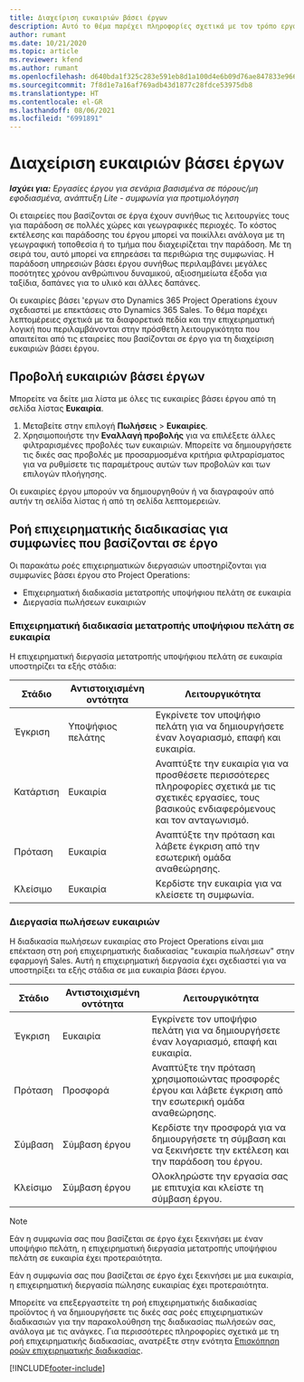 ```yaml
---
title: Διαχείριση ευκαιριών βάσει έργων
description: Αυτό το θέμα παρέχει πληροφορίες σχετικά με τον τρόπο εργασίας με ευκαιρίες που σχετίζονται με έργα.
author: rumant
ms.date: 10/21/2020
ms.topic: article
ms.reviewer: kfend
ms.author: rumant
ms.openlocfilehash: d640bda1f325c283e591eb8d1a100d4e6b09d76ae847833e9664c3631eabd154
ms.sourcegitcommit: 7f8d1e7a16af769adb43d1877c28fdce53975db8
ms.translationtype: HT
ms.contentlocale: el-GR
ms.lasthandoff: 08/06/2021
ms.locfileid: "6991891"
---
```

# <a name="manage-project-based-opportunities"></a>Διαχείριση ευκαιριών βάσει έργων

_**Ισχύει για:** Εργασίες έργου για σενάρια βασισμένα σε πόρους/μη εφοδιασμένα, ανάπτυξη Lite - συμφωνία για προτιμολόγηση_

Οι εταιρείες που βασίζονται σε έργα έχουν συνήθως τις λειτουργίες τους για παράδοση σε πολλές χώρες και γεωγραφικές περιοχές. Το κόστος εκτέλεσης και παράδοσης του έργου μπορεί να ποικίλλει ανάλογα με τη γεωγραφική τοποθεσία ή το τμήμα που διαχειρίζεται την παράδοση. Με τη σειρά του, αυτό μπορεί να επηρεάσει τα περιθώρια της συμφωνίας. Η παράδοση υπηρεσιών βάσει έργου συνήθως περιλαμβάνει μεγάλες ποσότητες χρόνου ανθρώπινου δυναμικού, αξιοσημείωτα έξοδα για ταξίδια, δαπάνες για το υλικό και άλλες δαπάνες.

Οι ευκαιρίες βάσει 'εργων στο Dynamics 365 Project Operations έχουν σχεδιαστεί με επεκτάσεις στο Dynamics 365 Sales. Το θέμα παρέχει λεπτομέρειες σχετικά με τα διαφορετικά πεδία και την επιχειρηματική λογική που περιλαμβάνονται στην πρόσθετη λειτουργικότητα που απαιτείται από τις εταιρείες που βασίζονται σε έργο για τη διαχείριση ευκαιριών βάσει έργου.

## <a name="view-all-project-based-opportunities"></a>Προβολή ευκαιριών βάσει έργων

Μπορείτε να δείτε μια λίστα με όλες τις ευκαιρίες βάσει έργου από τη σελίδα λίστας **Ευκαιρία**. 

1. Μεταβείτε στην επιλογή **Πωλήσεις** > **Ευκαιρίες**.
2. Χρησιμοποιήστε την **Εναλλαγή προβολής** για να επιλέξετε άλλες φιλτραρισμένες προβολές των ευκαιριών. Μπορείτε να δημιουργήσετε τις δικές σας προβολές με προσαρμοσμένα κριτήρια φιλτραρίσματος για να ρυθμίσετε τις παραμέτρους αυτών των προβολών και των επιλογών πλοήγησης.

Οι ευκαιρίες έργου μπορούν να δημιουργηθούν ή να διαγραφούν από αυτήν τη σελίδα λίστας ή από τη σελίδα λεπτομερειών.

## <a name="business-process-flow-for-project-based-deals"></a>Ροή επιχειρηματικής διαδικασίας για συμφωνίες που βασίζονται σε έργο

Οι παρακάτω ροές επιχειρηματικών διεργασιών υποστηρίζονται για συμφωνίες βάσει έργου στο Project Operations:

- Επιχειρηματική διαδικασία μετατροπής υποψήφιου πελάτη σε ευκαιρία
- Διεργασία πωλήσεων ευκαιριών

### <a name="lead-to-opportunity-business-process"></a>Επιχειρηματική διαδικασία μετατροπής υποψήφιου πελάτη σε ευκαιρία 
Η επιχειρηματική διεργασία μετατροπής υποψήφιου πελάτη σε ευκαιρία υποστηρίζει τα εξής στάδια:

| Στάδιο | Αντιστοιχισμένη οντότητα | Λειτουργικότητα |
| --- | --- | --- |
| Έγκριση | Υποψήφιος πελάτης | Εγκρίνετε τον υποψήφιο πελάτη για να δημιουργήσετε έναν λογαριασμό, επαφή και ευκαιρία. |
| Κατάρτιση | Ευκαιρία | Αναπτύξτε την ευκαιρία για να προσθέσετε περισσότερες πληροφορίες σχετικά με τις σχετικές εργασίες, τους βασικούς ενδιαφερόμενους και τον ανταγωνισμό. |
| Πρόταση | Ευκαιρία | Αναπτύξτε την πρόταση και λάβετε έγκριση από την εσωτερική ομάδα αναθεώρησης. |
| Κλείσιμο  | Ευκαιρία | Κερδίστε την ευκαιρία για να κλείσετε τη συμφωνία. |

### <a name="opportunity-sales-process"></a>Διεργασία πωλήσεων ευκαιριών
Η διαδικασία πωλήσεων ευκαιρίας στο Project Operations είναι μια επέκταση στη ροή επιχειρηματικής διαδικασίας "ευκαιρία πωλήσεων" στην εφαρμογή Sales. Αυτή η επιχειρηματική διεργασία έχει σχεδιαστεί για να υποστηρίξει τα εξής στάδια σε μια ευκαιρία βάσει έργου.

| Στάδιο | Αντιστοιχισμένη οντότητα | Λειτουργικότητα |
| --- | --- | --- |
| Έγκριση | Ευκαιρία | Εγκρίνετε τον υποψήφιο πελάτη για να δημιουργήσετε έναν λογαριασμό, επαφή και ευκαιρία. |
| Πρόταση | Προσφορά | Αναπτύξτε την πρόταση χρησιμοποιώντας προσφορές έργου και λάβετε έγκριση από την εσωτερική ομάδα αναθεώρησης. |
| Σύμβαση | Σύμβαση έργου | Κερδίστε την προσφορά για να δημιουργήσετε τη σύμβαση και να ξεκινήσετε την εκτέλεση και την παράδοση του έργου. |
| Κλείσιμο  | Σύμβαση έργου | Ολοκληρώστε την εργασία σας με επιτυχία και κλείστε τη σύμβαση έργου. |

> [!NOTE]
> Εάν η συμφωνία σας που βασίζεται σε έργο έχει ξεκινήσει με έναν υποψήφιο πελάτη, η επιχειρηματική διεργασία μετατροπής υποψήφιου πελάτη σε ευκαιρία έχει προτεραιότητα.
>
> Εάν η συμφωνία σας που βασίζεται σε έργο έχει ξεκινήσει με μια ευκαιρία, η επιχειρηματική διεργασία πώλησης ευκαιρίας έχει προτεραιότητα.

Μπορείτε να επεξεργαστείτε τη ροή επιχειρηματικής διαδικασίας προϊόντος ή να δημιουργήσετε τις δικές σας ροές επιχειρηματικών διαδικασιών για την παρακολούθηση της διαδικασίας πωλήσεών σας, ανάλογα με τις ανάγκες. Για περισσότερες πληροφορίες σχετικά με τη ροή επιχειρηματικής διαδικασίας, ανατρέξτε στην ενότητα [Επισκόπηση ροών επιχειρηματικής διαδικασίας](/dynamics365/customerengagement/on-premises/customize/business-process-flows-overview).


[!INCLUDE[footer-include](../includes/footer-banner.md)]